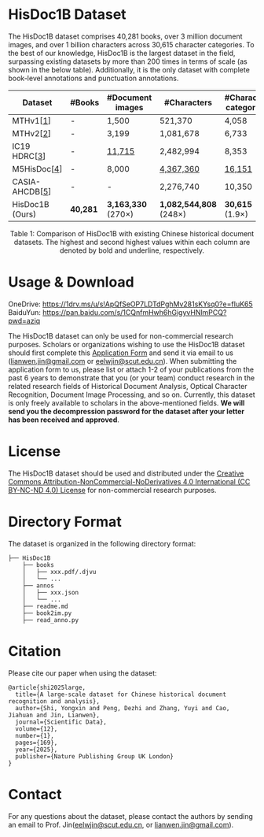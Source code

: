 # HisDoc1B Dataset
The HisDoc1B dataset comprises 40,281 books, over 3 million document images, and over 1 billion characters across 30,615 character categories. To the best of our knowledge, HisDoc1B is the largest dataset in the field, surpassing existing datasets by more than 200 times in terms of scale (as shown in the below table). Additionally, it is the only dataset with complete book-level annotations and punctuation annotations. 



| Dataset | #Books | #Document images | #Characters | #Character categories | Text punctuation |
|---------|--------|-------------------|--------------|-----------------------|------------------|
| MTHv1[[1]] | -      | 1,500             | 521,370      | 4,058                | ×                |
| MTHv2[[2]] | -      | 3,199             | 1,081,678    | 6,733                | ×                |
| IC19 HDRC[[3]] | -    | <u>11,715</u>       | 2,482,994    | 8,353                | ×                |
| M5HisDoc[[4]] | -    | 8,000             | <u>4,367,360<u> | <u>16,151</u>           | ×                |
| CASIA-AHCDB[[5]] | -  | -                 | 2,276,740    | 10,350               | ×                |
| HisDoc1B (Ours) | **40,281** | **3,163,330** (270×) | **1,082,544,808** (248×) | **30,615** (1.9×) | ✓                |
<p align="center">Table 1: Comparison of HisDoc1B with existing Chinese historical document datasets. The highest and second highest values within each column are denoted by bold and underline, respectively.</p>


[1]: https://ieeexplore.ieee.org/document/8364534
[2]: https://ieeexplore.ieee.org/abstract/document/9257624
[3]: https://ieeexplore.ieee.org/document/8977999
[4]: https://proceedings.neurips.cc/paper_files/paper/2023/hash/f7b424d242cc6bb7708cff241367334d-Abstract-Datasets_and_Benchmarks.html
[5]: https://ieeexplore.ieee.org/document/8978010





# Usage & Download
OneDrive: https://1drv.ms/u/s!ApQfSeOP7LDTdPghMv281sKYsq0?e=fIuK65   
BaiduYun: https://pan.baidu.com/s/1CQnfmHwh6hGigyvHNlmPCQ?pwd=aziq  

The HisDoc1B dataset can only be used for non-commercial research purposes. Scholars or organizations wishing to use the HisDoc1B dataset should first complete this [Application Form](application-form/Application-Form-for-Using-HisDoc1B.docx) and send it via email to us ([lianwen.jin@gmail.com](mailto:lianwen.jin@gmail.com) or [eelwjin@scut.edu.cn](mailto:eelwjin@scut.edu.cn)). When submitting the application form to us, please list or attach 1-2 of your publications from the past 6 years to demonstrate that you (or your team) conduct research in the related research fields of Historical Document Analysis, Optical Character Recognition, Document Image Processing, and so on. Currently, this dataset is only freely available to scholars in the above-mentioned fields. **We will send you the decompression password for the dataset after your letter has been received and approved**.


# License
The HisDoc1B dataset should be used and distributed under the [Creative Commons Attribution-NonCommercial-NoDerivatives 4.0 International (CC BY-NC-ND 4.0) License](https://creativecommons.org/licenses/by-nc-nd/4.0/) for non-commercial research purposes.


# Directory Format
The dataset is organized in the following directory format:
```
├── HisDoc1B
    ├── books
    │   ├── xxx.pdf/.djvu
    │   └── ...
    ├── annos
    │   ├── xxx.json
    │   └── ...
    ├── readme.md
    ├── book2im.py
    ├── read_anno.py
```



# Citation
Please cite our paper when using the dataset:
```
@article{shi2025large,
  title={A large-scale dataset for Chinese historical document recognition and analysis},
  author={Shi, Yongxin and Peng, Dezhi and Zhang, Yuyi and Cao, Jiahuan and Jin, Lianwen},
  journal={Scientific Data},
  volume={12},
  number={1},
  pages={169},
  year={2025},
  publisher={Nature Publishing Group UK London}
}
```

# Contact
For any questions about the dataset, please contact the authors by sending an email to Prof. Jin([eelwjin@scut.edu.cn](mailto:eelwjin@scut.edu.cn), or [lianwen.jin@gmail.com](mailto:lianwen.jin@gmail.com)). 
